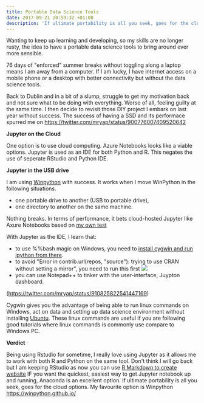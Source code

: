 ```yaml
---
title: Portable Data Science Tools
date: 2017-09-21 20:59:32 +01:00
description: 'If ultimate portability is all you seek, goes for the cloud options. '
---
```


Wanting to keep up learning and developing, so my skills are no longer rusty, the idea to have a portable data science tools to bring around ever more sensible. 

76 days of "enforced" summer breaks without toggling along a laptop means I am away from a computer. If I am lucky, I have internet access on a mobile phone or a desktop with better connectivity but without the data science tools. 

Back to Dublin and in a bit of a slump, struggle to get my motivation back and not sure what to be doing with everything. Worse of all, feeling guilty at the same time. I then decide to revisit those DIY project I embark on last year without success. The success of having a SSD and its performace spurred me on https://twitter.com/mryap/status/900776007409520642

**Jupyter on the Cloud**

One option is to use cloud computing. Azure Notebooks looks like a viable options. Jupyter is used as an IDE for both Python and R. This negates the use of seperate RStudio and Python IDE.

**Jupyter in the USB drive**

I am using [Winpython](https://winpython.github.io/) with success. It works when I move WinPython in the following situations.  

* one portable drive to another (USB to portable drive), 
* one directory to another on the same machine.

Nothing breaks. In terms of performance, it bets cloud-hosted Jupyter like Axure Notebooks based on [my own test](https://notebooks.azure.com/mryap/libraries/test123/html/Performance<em>Testing</em>Azure_Local.ipynb)

With Jupyter as the IDE, I learn that:

* to use %%bash magic on Windows, you need to [install cygwin and run ipython from there](https://stackoverflow.com/questions/16281910/ipython-notebook-bash-magic-error). 
* to avoid  "Error in contrib.url(repos, "source"): trying to use CRAN without setting a mirror", you need to run this first
  ![](https://pbs.twimg.com/media/DJnBRK5WsAAWW3P.jpg:large)
* you can use Notepad++ to tinker with the user-interface, Juypton dashboard.   

(https://twitter.com/mryap/status/910825822541447169)

Cygwin gives you the advantage of being able to run linux commands on Windows, act on data and setting up data science 
environment without installing [Ubuntu](https://twitter.com/mryap/status/910275105724538880). These linux commands are useful if you are following good tutorials where linux commands is commonly use compare to Windows PC. 

**Verdict**

Being using Rstudio for sometime, I really love using Jupyter as it allows me to work with both R and Python on the same tool. Don't think I will go back but I am keeping RStudio as now you can use [R Markdown to create website](https://blog.rstudio.com/2017/09/11/announcing-blogdown/) IF you want the quickest, easiest way to get Jupyter notebook up and running, Anaconda is an excellent option. If ultimate portability is all you seek, goes for the cloud options. My favourite option is Winpython https://winpython.github.io/
